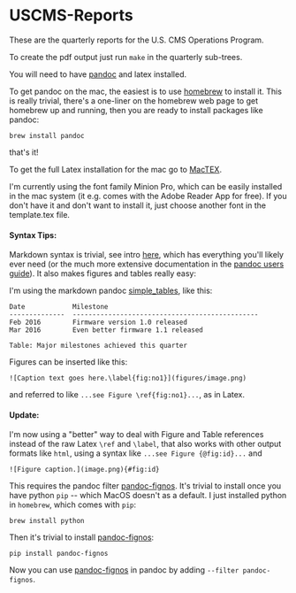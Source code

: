 # USCMS-Reports

These are the quarterly reports for the U.S. CMS Operations Program. 

To create the pdf output just run `make` in the quarterly sub-trees. 

You will need to have [pandoc](http://pandoc.org) and latex installed.

To get pandoc on the mac, the easiest is to use [homebrew](http://brew.sh) to install it. This is really trivial, there's a one-liner on the homebrew web page to get homebrew up and running, then you are ready to install packages like pandoc:

    brew install pandoc

that's it!

To get the full Latex installation for the mac go to [MacTEX](https://tug.org/mactex/). 

I'm currently using the font family Minion Pro, which can be easily installed in the mac system (it e.g. comes with the Adobe Reader App for free). If you don't have it and don't want to install it, just choose another font in the template.tex file. 

#### Syntax Tips:

Markdown syntax is trivial, see intro [here](https://daringfireball.net/projects/markdown/basics), which has everything you'll likely ever need (or the much more extensive documentation in the [pandoc users guide](http://pandoc.org/README.html)). It also makes figures and tables really easy:

I'm using the markdown pandoc [simple_tables](http://pandoc.org/README.html#tables), like this:

    Date            Milestone  
    --------------  -----------------------------------------------
    Feb 2016        Firmware version 1.0 released
    Mar 2016        Even better firmware 1.1 released

    Table: Major milestones achieved this quarter

Figures can be inserted like this:

    ![Caption text goes here.\label{fig:no1}](figures/image.png) 

and referred to like `...see Figure \ref{fig:no1}...`, as in Latex. 

#### Update: 

I'm now using a "better" way to deal with Figure and Table references instead of the raw Latex `\ref` and `\label`, that also works with other output formats like `html`, using a syntax like `...see Figure {@fig:id}...` and 

    ![Figure caption.](image.png){#fig:id}

This requires the pandoc filter [pandoc-fignos](https://github.com/tomduck/pandoc-fignos). It's trivial to install once you have python `pip` -- which MacOS doesn't as a default. I just installed python in `homebrew`, which comes with `pip`:

    brew install python

Then it's trivial to install [pandoc-fignos](https://github.com/tomduck/pandoc-fignos): 

    pip install pandoc-fignos

Now you can use [pandoc-fignos](https://github.com/tomduck/pandoc-fignos) in pandoc by adding `--filter pandoc-fignos`.

